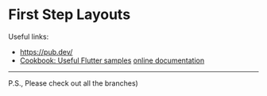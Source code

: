 # First Step Layouts

Useful links:
- https://pub.dev/
- [Cookbook: Useful Flutter samples](https://docs.flutter.dev/cookbook)
[online documentation](https://docs.flutter.dev/)

<hr/> 

P.S., Please check out all the branches)
